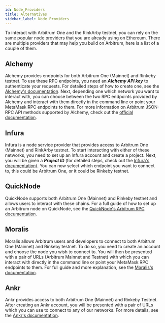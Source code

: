```yaml
---
id: Node_Providers
title: Alternatives
sidebar_label: Node Providers
---
```


To interact with Arbitrum One and the RinkArby testnet, you can rely on the same popular node providers that you are already using on Ethereum. There are multiple providers that may help you build on Arbitrum, here is a list of a couple of them.

## Alchemy

Alchemy provides endpoints for both Arbitrum One (Mainnet) and Rinkeby testnet. To use these RPC endpoints, you need an ***Alchemy API key***  to authenticate your requests. For detailed steps of how to create one, see the [Alchemy's documentation](https://docs.alchemy.com/alchemy/introduction/getting-started#1.create-an-alchemy-key). Next, depending one which network you want to interact with, you can choose between the two RPC endpoints provided by Alchemy and interact with them directly in the command line or point your MetaMask RPC endpoints to them. For more information on Arbitrum JSON-RPC API methods supported by Alchemy, check out the [official documentation](https://docs.alchemy.com/alchemy/apis/arbitrum).

## Infura

Infura is a node service provider that provides access to Arbitrum One (Mainnet) and RinkArby testnet. To start interacting with either of these networks, you need to set up an Infura account and create a project. Next, you will be given a ***Project ID*** (for detailed steps, check out the [Infura's documentation](https://blog.infura.io/getting-started-with-infura-28e41844cc89/)). You can now select which endpoint you want to connect to, this could be Arbitrum One, or it could be Rinkeby testnet.

## QuickNode

QuickNode supports both Arbitrum One (Mainnet) and Rinkeby testnet and allows users to interact with these chains. For a full guide of how to set up an Arbitrum node on QuickNode, see the [QuickNode's Arbitrum RPC documentation](https://www.quicknode.com/docs/arbitrum).

## Moralis

Moralis allows Arbitrum users and developers to connect to both Arbitrum One (Mainnet) and Rinkeby testnet. To do so, you need to create an account and choose the node you wish to connect to. You will then be presented with a pair of URLs (Arbitrum Mainnet and Testnet) with which you can interact with directly in the command line or point your MetaMask RPC endpoints to them. For full guide and more explanation, see the [Moralis's documentation](https://moralis.io/full-guide-how-to-connect-to-arbitrum-nodes/).

## Ankr

Ankr provides access to both Arbitrum One (Mainnet) and Rinkeby Testnet. After creating an Ankr account, you will be presented with a pair of URLs which you can use to connect to any of our networks. For more details, see the [Ankr's documentation](https://docs.ankr.com/blockchains/arbitrum/develop-on-arbitrum).